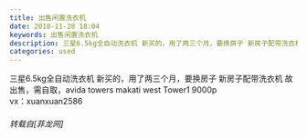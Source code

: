 ```yaml
---
title: 出售闲置洗衣机
date: 2018-11-28 18:04
keywords: 出售闲置洗衣机
description: 三星6.5kg全自动洗衣机 新买的，用了两三个月，要换房子 新房子配带洗衣机 故出售，需自取，avida towers makati west Tower1 9000pvx：xuanxuan2586
categories: used
---
```

<td class="t_f" id="postmessage_2371816">

三星6.5kg全自动洗衣机 新买的，用了两三个月，要换房子 新房子配带洗衣机 故出售，需自取，avida towers makati west Tower1 9000p<br/>
vx：xuanxuan2586</td>
###### 转载自[菲龙网]